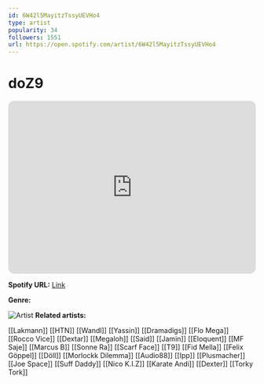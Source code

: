 ```yaml
---
id: 6W42l5MayitzTssyUEVHo4
type: artist
popularity: 34
followers: 1551
url: https://open.spotify.com/artist/6W42l5MayitzTssyUEVHo4
---
```

# doZ9

<iframe style="border-radius:12px" src="https://open.spotify.com/embed/artist/6W42l5MayitzTssyUEVHo4" width="100%" height="352" frameBorder="0" allowfullscreen="" allow="autoplay; clipboard-write; encrypted-media; fullscreen; picture-in-picture" loading="lazy"></iframe>

**Spotify URL:** [Link](https://open.spotify.com/artist/6W42l5MayitzTssyUEVHo4)

**Genre:** 

![Artist](https://i.scdn.co/image/ab6761610000e5eb8f1ac9ff195116544715ab0f)
**Related artists:**

[[Lakmann]]
[[HTN]]
[[Wandl]]
[[Yassin]]
[[Dramadigs]]
[[Flo Mega]]
[[Rocco Vice]]
[[Dextar]]
[[Megaloh]]
[[Said]]
[[Jamin]]
[[Eloquent]]
[[MF Saje]]
[[Marcus B]]
[[Sonne Ra]]
[[Scarf Face]]
[[T9]]
[[Fid Mella]]
[[Felix Göppel]]
[[Döll]]
[[Morlockk Dilemma]]
[[Audio88]]
[[Ipp]]
[[Plusmacher]]
[[Joe Space]]
[[Suff Daddy]]
[[Nico K.I.Z]]
[[Karate Andi]]
[[Dexter]]
[[Torky Tork]]
